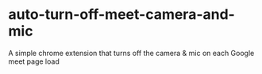 # auto-turn-off-meet-camera-and-mic
A simple chrome extension that turns off the camera & mic on each Google meet page load
